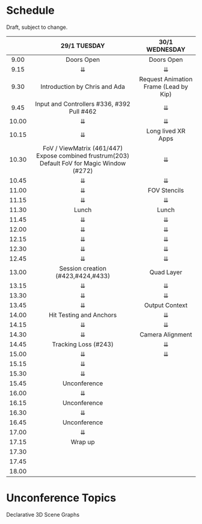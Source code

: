 # Schedule

Draft, subject to change.

|       |                                                29/1  TUESDAY                                               |        30/1 WEDNESDAY       |
|:-----:|:----------------------------------------------------------------------------------------------------------:|:---------------------------:|
|  9.00 |                                           Doors Open                                                       |       Doors Open        |
|  9.15 |                                                      ⇊                                                     |              ⇊              |
|  9.30 |                               Introduction by Chris and Ada                                                |      Request Animation Frame (Lead by Kip)     |
|  9.45 |              Input and Controllers #336, #392 Pull #462                                                    |              ⇊              |
| 10.00 |                                                      ⇊                                                     |              ⇊               |
| 10.15 |                                                      ⇊                                                     |     Long lived XR Apps         |
| 10.30 | FoV / ViewMatrix (461/447)        Expose combined frustrum(203)        Default FoV for Magic Window (#272) |              ⇊              |
| 10.45 |                                                      ⇊                                                     |              ⇊              |
| 11.00 |                                                      ⇊                                                     |         FOV Stencils        |
| 11.15 |                                                      ⇊                                                     |              ⇊              |
| 11.30 |                                                    Lunch                                                   |            Lunch            |
| 11.45 |                                                      ⇊                                                     |              ⇊              |
| 12.00 |                                                      ⇊                                                     |              ⇊              |
| 12.15 |                                                      ⇊                                                     |              ⇊              |
| 12.30 |                                                      ⇊                                                     |              ⇊              |
| 12.45 |                                                      ⇊                                                     |              ⇊              |
| 13.00 |                                      Session creation (#423,#424,#433)                                     |          Quad Layer         |
| 13.15 |                                                      ⇊                                                     |              ⇊              |
| 13.30 |                                                      ⇊                                                     |              ⇊              |
| 13.45 |                                                      ⇊                                                     |        Output Context       |
| 14.00 |                                           Hit Testing and Anchors                                          |              ⇊              |
| 14.15 |                                                      ⇊                                                     |              ⇊              |
| 14.30 |                                                      ⇊                                                     |       Camera Alignment      |
| 14.45 |                                            Tracking Loss (#243)                                            |              ⇊              |
| 15.00 |                                                      ⇊                                                     |              ⇊              |
| 15.15 |                                                      ⇊                                                     |                             |
| 15.30 |                                                      ⇊                                                     |                             |
| 15.45 |                                                 Unconference                |                             |
| 16.00 |                                                      ⇊                                                     |                             |
| 16.15 |                                                 Unconference                                                     |                             |
| 16.30 |                                                      ⇊                                         |                             |
| 16.45 |                                                 Unconference                                                     |                             |
| 17.00 |                                                      ⇊                                               |                             |
| 17.15 |                                                   Wrap up                                                     |                             |
| 17.30 |                                                                                                |                             |
| 17.45 |                                                                                                         |                             |
| 18.00 |                                                                                                     |                             |



# Unconference Topics

Declarative 3D Scene Graphs
